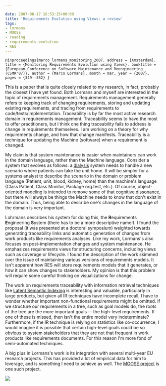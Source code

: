 ```yaml
---

date: 2007-08-17 16:53:15+00:00
title: 'Requirements Evolution using Views: a review'
tags:
- lormans
- MOOSE
- reading
- requirements-evolution
- RES
---
```


`@inproceedings{marco_lormans_monitoring_2007,
address = {Amsterdam},
title = {Monitoring Requirements Evolution using Views},
booktitle = {European Conference on Software Maintenance and Reengineering (CSMR'07)},
author = {Marco Lormans},
month = mar,
year = {2007},
pages = {349--352}
}`

This is a paper that is quite closely related to my research, in fact, probably the closest I have yet found. Both Lormans and myself are interested in the topic of requirements management. Requirements management generally refers to keeping track of changing requirements, storing and updating existing requirements, and tracing from requirements to code/tests/implementation. Traceability is by far the most active research domain in requirements management. Traceability seems to have the most to offer practitioners, but I think one thing traceability fails to address is change in requirements themselves. I am working on a theory for why requirements change, and how that change manifests. Traceability is a technique for updating the Machine (software) when a requirement is changed.

My claim is that system maintenance is easier when maintainers can work in the domain language, rather than the Machine language. Consider a system that evolves as follows: a [dialysis](http://en.wikipedia.org/wiki/Dialysis) system needs to handle a new scenario where patients can take the unit home. It will be simpler for a systems analyst to describe the scenario in the domain or problem language (Patient, unit, blood, kidney, home) than the machine's language (Class Patient, Class Monitor, Package org.test, etc.). Of course, object-oriented modeling is intended to remove some of that [cognitive dissonance](http://en.wikipedia.org/wiki/Cognitive_dissonance), but there will always be things the Machine needs to know that don't exist in the domain. Thus, being able to describe one's changes in the language of the domain is very important.

Lohrmans describes his system for doing this, the **R**equirements **E**ngineering **S**ystem (there has to be a more descriptive name!). I found the proposal (it was presented at a doctoral symposium) weighted towards generating traceability links and automatic generation of changes from work products like requirements analyses. Like my work, Lormans's also focuses on post-implementation changes and system maintenance. He emphasizes requirements views for structuring concerns, including views such as coverage or lifecycle. I found the description of the work skimmed over the issue of maintaining various versions of requirements models. It isn't apparent how RES will store requirements models that it generates, or how it can show changes to stakeholders. My opinion is that this problem will require some careful thinking on visualizations for change.

The work on requirements traceability with information retrieval techniques like [Latent Semantic Indexing](http://en.wikipedia.org/wiki/Latent_semantic_indexing) is interesting and valuable, particularly in large products, but given all IR techniques have incomplete recall, I have to wonder whether important non-functional requirements might be omitted. If we structure our requirements in a tree, such as goal models do, the roots of the tree are the more important goals -- the high-level requirements. If one of these is missed, then isn't the entire model very indeterminate? Furthermore, if the IR technique is relying on statistics like co-occurrence, I would imagine it is possible that certain high-level goals could be so _obvious_ to system stakeholders that they are not that frequent in work products like requirements documents. For this reason I'm more fond of semi-automated techniques.

A big plus in Lormans's work is its integration with several multi-year EU research projects. This has provided a lot of empirical data for him to leverage, and is something I need to achieve as well. The [MOOSE project](http://virtual.vtt.fi/moose/publications.htm) is one such project.

[![](http://fink08.files.wordpress.com/2009/12/res.png)](http://fink08.files.wordpress.com/2009/12/res.png)
